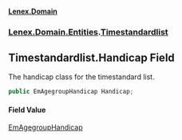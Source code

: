 #### [Lenex.Domain](index.md 'index')
### [Lenex.Domain.Entities](Lenex.Domain.Entities.md 'Lenex.Domain.Entities').[Timestandardlist](Lenex.Domain.Entities.Timestandardlist.md 'Lenex.Domain.Entities.Timestandardlist')

## Timestandardlist.Handicap Field

The handicap class for the timestandard list.

```csharp
public EmAgegroupHandicap Handicap;
```

#### Field Value
[EmAgegroupHandicap](Lenex.Domain.Enums.EmAgegroupHandicap.md 'Lenex.Domain.Enums.EmAgegroupHandicap')
